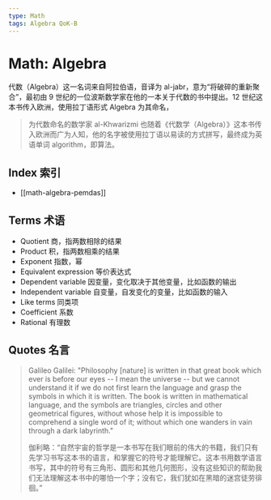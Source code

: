 ```yaml
---
type: Math
tags: Algebra QoK-B
---
```


# Math: Algebra

代数（Algebra）这一名词来自阿拉伯语，音译为 al-jabr，意为“将破碎的重新聚合”，最初由 9 世纪的一位波斯数学家在他的一本关于代数的书中提出。12 世纪这本书传入欧洲，使用拉丁语形式 Algebra 为其命名，

> 为代数命名的数学家 al-Khwarizmi 也随着《代数学（Algebra）》这本书传入欧洲而广为人知，他的名字被使用拉丁语以易读的方式拼写，最终成为英语单词 algorithm，即算法。

## Index 索引

- [[math-algebra-pemdas]]

## Terms 术语

- Quotient 商，指两数相除的结果
- Product 积，指两数相乘的结果
- Exponent 指数，幂
- Equivalent expression 等价表达式
- Dependent variable 因变量，变化取决于其他变量，比如函数的输出
- Independent variable 自变量，自发变化的变量，比如函数的输入
- Like terms 同类项
- Coefficient 系数
- Rational 有理数

## Quotes 名言

> Galileo Galilei: "Philosophy [nature] is written in that great book which ever is before our eyes -- I mean the universe -- but we cannot understand it if we do not first learn the language and grasp the symbols in which it is written. The book is written in mathematical language, and the symbols are triangles, circles and other geometrical figures, without whose help it is impossible to comprehend a single word of it; without which one wanders in vain through a dark labyrinth."
>
> 伽利略：“自然宇宙的哲学是一本书写在我们眼前的伟大的书籍，我们只有先学习书写这本书的语言，和掌握它的符号才能理解它。这本书用数学语言书写，其中的符号有三角形、圆形和其他几何图形，没有这些知识的帮助我们无法理解这本书中的哪怕一个字；没有它，我们犹如在黑暗的迷宫徒劳徘徊。”
